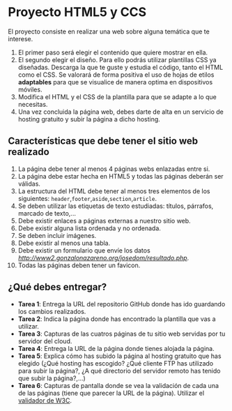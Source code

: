 # Proyecto HTML5 y CCS

El proyecto consiste en realizar una web sobre alguna temática que te interese.

1. El primer paso será elegir el contenido que quiere mostrar en ella. 
2. El segundo elegir el diseño. Para ello podrás utilizar plantillas CSS ya diseñadas.
	Descarga la que te guste y estudia el código, tanto el HTML como el CSS. Se valorará de forma positiva el uso de hojas de etilos **adaptables** para que se visualice de manera optima en dispositivos móviles.
3. Modifica el HTML y el CSS de la plantilla para que se adapte a lo que necesitas.  
4. Una vez concluida la página web, debes darte de alta en un servicio de hosting gratuito y subir la página a dicho hosting. 

## Características que debe tener el sitio web realizado

1. La página debe tener al menos 4 páginas webs enlazadas entre si.
2. La página debe estar hecha en HTML5 y todas las páginas deberán ser válidas.
3. La estructura del HTML debe tener al menos tres elementos de los siguientes: `header`,`footer`,`aside`,`section`,`article`.
4. Se deben utilizar las etiquetas de texto estudiadas: títulos, párrafos, marcado de texto,...
5. Debe existir enlaces a páginas externas a nuestro sitio web.
6. Debe existir alguna lista ordenada y no ordenada.
7. Se deben incluir imágenes.
8. Debe existir al menos una tabla.
9. Debe existir un formulario que envíe los datos *http://www2.gonzalonazareno.org/josedom/resultado.php*.
10. Todas las páginas deben tener un favicon.

## ¿Qué debes entregar?

* **Tarea 1**: Entrega la URL del repositorio GitHub donde has ido guardando los cambios realizados.
* **Tarea 2**: Indica la página donde has encontrado la plantilla que vas a utilizar.
* **Tarea 3**: Capturas de las cuatros páginas de tu sitio web servidas por tu servidor del cloud.
* **Tarea 4**: Entrega la URL de la página donde tienes alojada la página.
* **Tarea 5**: Explica cómo has subido la página al hosting gratuito que has elegido (¿Qué hosting has escogido? ¿Qué cliente FTP has utilizado para subir la página?, ¿A qué directorio del servidor remoto has tenido que subir la página?,...)
* **Tarea 6**: Capturas de pantalla donde se vea la validación de cada una de las páginas (tiene que parecer la URL de la página). Utilizar el [validador de W3C](https://validator.w3.org/#validate_by_uri).